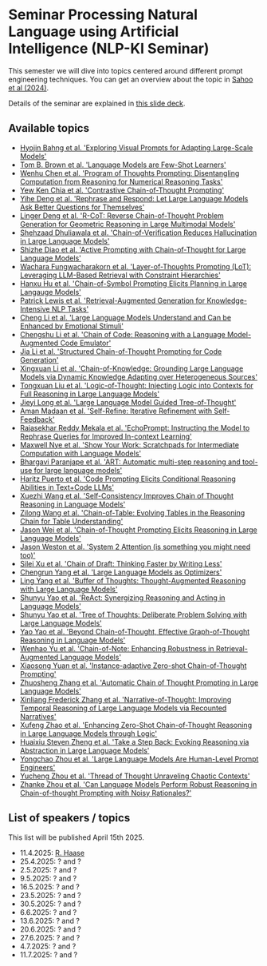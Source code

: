 # Seminar Processing Natural Language using Artificial Intelligence (NLP-KI Seminar)

This semester we will dive into topics centered around different prompt engineering techniques. 
You can get an overview about the topic in [Sahoo et al (2024)](http://arxiv.org/abs/2402.07927v2).

Details of the seminar are explained in [this slide deck](https://github.com/ScaDS/NLP-KI-Seminar-2025/raw/main/NLP-KI_Seminar_Intro.pdf).

## Available topics

* [Hyojin Bahng et al. 'Exploring Visual Prompts for Adapting Large-Scale Models' ](https://arxiv.org/abs/2203.17274v2) 
* [Tom B. Brown et al. 'Language Models are Few-Shot Learners' ](https://arxiv.org/abs/2005.14165v4) 
* [Wenhu Chen et al. 'Program of Thoughts Prompting: Disentangling Computation from Reasoning for Numerical Reasoning Tasks' ](https://arxiv.org/abs/2211.12588v4) 
* [Yew Ken Chia et al. 'Contrastive Chain-of-Thought Prompting' ](https://arxiv.org/abs/2311.09277v1) 
* [Yihe Deng et al. 'Rephrase and Respond: Let Large Language Models Ask Better Questions for Themselves' ](https://arxiv.org/abs/2311.04205v2) 
* [Linger Deng et al. 'R-CoT: Reverse Chain-of-Thought Problem Generation for Geometric Reasoning in Large Multimodal Models' ](https://arxiv.org/abs/2410.17885v2) 
* [Shehzaad Dhuliawala et al. 'Chain-of-Verification Reduces Hallucination in Large Language Models' ](https://arxiv.org/abs/2309.11495v2) 
* [Shizhe Diao et al. 'Active Prompting with Chain-of-Thought for Large Language Models' ](https://arxiv.org/abs/2302.12246v5) 
* [Wachara Fungwacharakorn et al. 'Layer-of-Thoughts Prompting (LoT): Leveraging LLM-Based Retrieval with Constraint Hierarchies' ](https://arxiv.org/abs/2410.12153v1) 
* [Hanxu Hu et al. 'Chain-of-Symbol Prompting Elicits Planning in Large Langauge Models' ](https://arxiv.org/abs/2305.10276v7) 
* [Patrick Lewis et al. 'Retrieval-Augmented Generation for Knowledge-Intensive NLP Tasks' ](https://arxiv.org/abs/2005.11401v4) 
* [Cheng Li et al. 'Large Language Models Understand and Can be Enhanced by Emotional Stimuli' ](https://arxiv.org/abs/2307.11760v7) 
* [Chengshu Li et al. 'Chain of Code: Reasoning with a Language Model-Augmented Code Emulator' ](https://arxiv.org/abs/2312.04474v4) 
* [Jia Li et al. 'Structured Chain-of-Thought Prompting for Code Generation' ](https://arxiv.org/abs/2305.06599v3) 
* [Xingxuan Li et al. 'Chain-of-Knowledge: Grounding Large Language Models via Dynamic Knowledge Adapting over Heterogeneous Sources' ](https://arxiv.org/abs/2305.13269v4)
* [Tongxuan Liu et al. 'Logic-of-Thought: Injecting Logic into Contexts for Full Reasoning in Large Language Models' ](https://arxiv.org/abs/2409.17539v2) 
* [Jieyi Long et al. 'Large Language Model Guided Tree-of-Thought' ](https://arxiv.org/abs/2305.08291v1) 
* [Aman Madaan et al. 'Self-Refine: Iterative Refinement with Self-Feedback' ](https://arxiv.org/abs/2303.17651v2)
* [Rajasekhar Reddy Mekala et al. 'EchoPrompt: Instructing the Model to Rephrase Queries for Improved In-context Learning' ](https://arxiv.org/abs/2309.10687v3)
* [Maxwell Nye et al. 'Show Your Work: Scratchpads for Intermediate Computation with Language Models' ](https://arxiv.org/abs/2112.00114v1)
* [Bhargavi Paranjape et al. 'ART: Automatic multi-step reasoning and tool-use for large language models' ](https://arxiv.org/abs/2303.09014v1) 
* [Haritz Puerto et al. 'Code Prompting Elicits Conditional Reasoning Abilities in Text+Code LLMs' ](https://arxiv.org/abs/2401.10065v3)
* [Xuezhi Wang et al. 'Self-Consistency Improves Chain of Thought Reasoning in Language Models' ](https://arxiv.org/abs/2203.11171v4)
* [Zilong Wang et al. 'Chain-of-Table: Evolving Tables in the Reasoning Chain for Table Understanding' ](https://arxiv.org/abs/2401.04398v2) 
* [Jason Wei et al. 'Chain-of-Thought Prompting Elicits Reasoning in Large Language Models' ](https://arxiv.org/abs/2201.11903v6) 
* [Jason Weston et al. 'System 2 Attention (is something you might need too)' ](https://arxiv.org/abs/2311.11829v1) 
* [Silei Xu et al. 'Chain of Draft: Thinking Faster by Writing Less' ](https://arxiv.org/abs/2502.18600v2) 
* [Chengrun Yang et al. 'Large Language Models as Optimizers' ](https://arxiv.org/abs/2309.03409v3) 
* [Ling Yang et al. 'Buffer of Thoughts: Thought-Augmented Reasoning with Large Language Models' ](https://arxiv.org/abs/2406.04271v2) 
* [Shunyu Yao et al. 'ReAct: Synergizing Reasoning and Acting in Language Models' ](https://arxiv.org/abs/2210.03629v3) 
* [Shunyu Yao et al. 'Tree of Thoughts: Deliberate Problem Solving with Large Language Models' ](https://arxiv.org/abs/2305.10601v2) 
* [Yao Yao et al. 'Beyond Chain-of-Thought, Effective Graph-of-Thought Reasoning in Language Models' ](https://arxiv.org/abs/2305.16582v2) 
* [Wenhao Yu et al. 'Chain-of-Note: Enhancing Robustness in Retrieval-Augmented Language Models' ](https://arxiv.org/abs/2311.09210v2) 
* [Xiaosong Yuan et al. 'Instance-adaptive Zero-shot Chain-of-Thought Prompting' ](https://arxiv.org/abs/2409.20441v3) 
* [Zhuosheng Zhang et al. 'Automatic Chain of Thought Prompting in Large Language Models' ](https://arxiv.org/abs/2210.03493v1) 
* [Xinliang Frederick Zhang et al. 'Narrative-of-Thought: Improving Temporal Reasoning of Large Language Models via Recounted Narratives'](https://arxiv.org/abs/2410.05558v2) 
* [Xufeng Zhao et al. 'Enhancing Zero-Shot Chain-of-Thought Reasoning in Large Language Models through Logic' ](https://arxiv.org/abs/2309.13339v4) 
* [Huaixiu Steven Zheng et al. 'Take a Step Back: Evoking Reasoning via Abstraction in Large Language Models' ](https://arxiv.org/abs/2310.06117v2) 
* [Yongchao Zhou et al. 'Large Language Models Are Human-Level Prompt Engineers' ](https://arxiv.org/abs/2211.01910v2) 
* [Yucheng Zhou et al. 'Thread of Thought Unraveling Chaotic Contexts' ](https://arxiv.org/abs/2311.08734v1) 
* [Zhanke Zhou et al. 'Can Language Models Perform Robust Reasoning in Chain-of-thought Prompting with Noisy Rationales?' ](https://arxiv.org/abs/2410.23856v1) 


## List of speakers / topics

This list will be published April 15th 2025.

* 11.4.2025: [R. Haase](BenchmarkingBIA.pdf)
* 25.4.2025: ? and ? 
* 2.5.2025: ? and ? 
* 9.5.2025: ? and ? 
* 16.5.2025: ? and ? 
* 23.5.2025: ? and ? 
* 30.5.2025: ? and ? 
* 6.6.2025: ? and ? 
* 13.6.2025: ? and ? 
* 20.6.2025: ? and ? 
* 27.6.2025: ? and ? 
* 4.7.2025: ? and ? 
* 11.7.2025: ? and ? 


